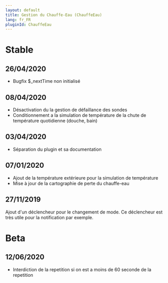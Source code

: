 ```yaml
---
layout: default
title: Gestion du Chauffe-Eau (ChauffeEau)
lang: fr_FR
pluginId: ChauffeEau
---
```


# Stable
## 26/04/2020
* Bugfix $_nextTime  non initialisé

## 08/04/2020
* Désactivation du la gestion de défaillance des sondes
* Conditionnement a la simulation de température de la chute de température quotidienne (douche, bain)

## 03/04/2020
* Séparation du plugin et sa documentation

## 07/01/2020
* Ajout de la température extérieure pour la simulation de température
* Mise à jour de la cartographie de perte du chauffe-eau

## 27/11/2019
Ajout d'un déclencheur pour le changement de mode.
Ce déclencheur est très utile pour la notification par exemple.

# Beta
## 12/06/2020
* Interdiction de la repetition si on est a moins de 60 seconde de la repetition

